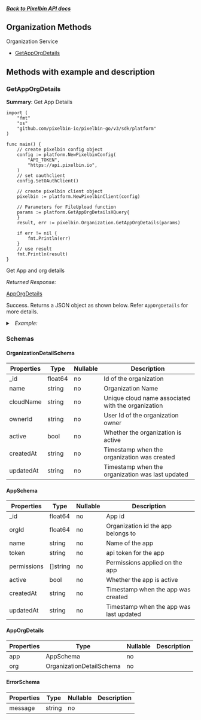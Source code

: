 ##### [Back to Pixelbin API docs](./README.md)

## Organization Methods

Organization Service

-   [GetAppOrgDetails](#getapporgdetails)

## Methods with example and description

### GetAppOrgDetails

**Summary**: Get App Details

```golang
import (
    "fmt"
    "os"
    "github.com/pixelbin-io/pixelbin-go/v3/sdk/platform"
)

func main() {
    // create pixelbin config object
    config := platform.NewPixelbinConfig(
        "API_TOKEN",
        "https://api.pixelbin.io",
    )
    // set oauthclient
    config.SetOAuthClient()

    // create pixelbin client object
    pixelbin := platform.NewPixelbinClient(config)

    // Parameters for FileUpload function
    params := platform.GetAppOrgDetailsXQuery{
    }
    result, err := pixelbin.Organization.GetAppOrgDetails(params)

    if err != nil {
        fmt.Println(err)
    }
    // use result
    fmt.Println(result)
}

```

Get App and org details

_Returned Response:_

[AppOrgDetails](#apporgdetails)

Success. Returns a JSON object as shown below. Refer `AppOrgDetails` for more details.

<details>
<summary><i>&nbsp; Example:</i></summary>

```json
{
    "app": {
        "_id": 123,
        "orgId": 12,
        "name": "Desktop Client App",
        "permissions": ["read", "read_write"],
        "active": false,
        "createdAt": "2021-07-15T07:47:00Z",
        "updatedAt": "2021-07-15T07:47:00Z"
    },
    "org": {
        "_id": 12,
        "name": "org_1",
        "cloudName": "testcloudname",
        "accountType": "individual",
        "industry": "Ecommerce",
        "strength": "1",
        "active": "false"
    }
}
```

</details>

### Schemas

#### OrganizationDetailSchema

| Properties | Type    | Nullable | Description                                        |
| ---------- | ------- | -------- | -------------------------------------------------- |
| \_id       | float64 | no       | Id of the organization                             |
| name       | string  | no       | Organization Name                                  |
| cloudName  | string  | no       | Unique cloud name associated with the organization |
| ownerId    | string  | no       | User Id of the organization owner                  |
| active     | bool    | no       | Whether the organization is active                 |
| createdAt  | string  | no       | Timestamp when the organization was created        |
| updatedAt  | string  | no       | Timestamp when the organization was last updated   |

#### AppSchema

| Properties  | Type     | Nullable | Description                             |
| ----------- | -------- | -------- | --------------------------------------- |
| \_id        | float64  | no       | App id                                  |
| orgId       | float64  | no       | Organization id the app belongs to      |
| name        | string   | no       | Name of the app                         |
| token       | string   | no       | api token for the app                   |
| permissions | []string | no       | Permissions applied on the app          |
| active      | bool     | no       | Whether the app is active               |
| createdAt   | string   | no       | Timestamp when the app was created      |
| updatedAt   | string   | no       | Timestamp when the app was last updated |

#### AppOrgDetails

| Properties | Type                     | Nullable | Description |
| ---------- | ------------------------ | -------- | ----------- |
| app        | AppSchema                | no       |             |
| org        | OrganizationDetailSchema | no       |             |

#### ErrorSchema

| Properties | Type   | Nullable | Description |
| ---------- | ------ | -------- | ----------- |
| message    | string | no       |             |
